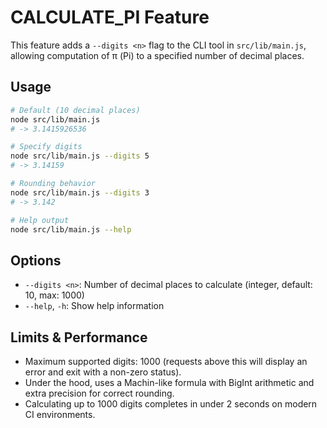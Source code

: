 # CALCULATE_PI Feature

This feature adds a `--digits <n>` flag to the CLI tool in `src/lib/main.js`, allowing computation of π (Pi) to a specified number of decimal places.

## Usage

```bash
# Default (10 decimal places)
node src/lib/main.js
# -> 3.1415926536

# Specify digits
node src/lib/main.js --digits 5
# -> 3.14159

# Rounding behavior
node src/lib/main.js --digits 3
# -> 3.142

# Help output
node src/lib/main.js --help
``` 

## Options

- `--digits <n>`: Number of decimal places to calculate (integer, default: 10, max: 1000)
- `--help`, `-h`: Show help information

## Limits & Performance

- Maximum supported digits: 1000 (requests above this will display an error and exit with a non-zero status).
- Under the hood, uses a Machin-like formula with BigInt arithmetic and extra precision for correct rounding.
- Calculating up to 1000 digits completes in under 2 seconds on modern CI environments.
